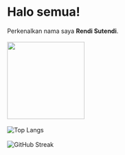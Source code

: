 # Halo semua! 
 
Perkenalkan nama saya **Rendi Sutendi**.
<br/>
<br/>
<img height="180em" src="https://github-readme-stats-eight-theta.vercel.app/api?username=RendiS10&show_icons=true&theme=radical2&include_all_commits=true&count_private=true"/>
<br/>
<br/>
![Top Langs](https://github-readme-stats.vercel.app/api/top-langs/?username=RendiS10&layout=compact&theme=radical)
<br/>
<br/>
![GitHub Streak](https://github-readme-streak-stats.herokuapp.com?user=RendiS10&theme=radical)

  
